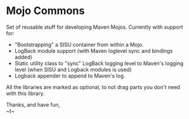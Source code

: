 Mojo Commons
============

Set of reusable stuff for developing Maven Mojos. Currently with support for:

* "Bootstrapping" a SISU container from within a Mojo.
* LogBack module support (with Maven loglevel sync and bindings added)
* Static utility class to "sync" LogBack logging level to Maven's logging level (when SISU and Logback modules is used)
* Logback appender to append to Maven's log.

All the libraries are marked as optional, to not drag parts you don't need with this library.



Thanks, and have fun,  
~t~